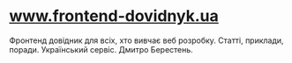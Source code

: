# www.frontend-dovidnyk.ua
Фронтенд довідник для всіх, хто вивчає веб розробку. Статті, приклади, поради. Український сервіс. Дмитро Берестень.
